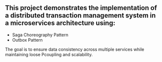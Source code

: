 ## This project demonstrates the implementation of a distributed transaction management system in a microservices architecture using:
- Saga Choreography Pattern
- Outbox Pattern

The goal is to ensure data consistency across multiple services while maintaining loose Pcoupling and scalability.
